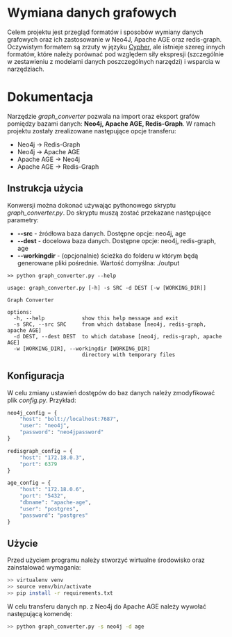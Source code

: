 # Wymiana danych grafowych

Celem projektu jest przegląd formatów i sposobów wymiany danych grafowych oraz ich zastosowanie w Neo4J, Apache AGE oraz redis-graph. Oczywistym formatem są zrzuty w języku [Cypher](https://en.wikipedia.org/wiki/Cypher_(query_language)), ale istnieje szereg innych formatów, które należy porównać pod względem siły ekspresji (szczególnie w zestawieniu z modelami danych poszczególnych narzędzi) i wsparcia w narzędziach.


# Dokumentacja

Narzędzie *graph_converter* pozwala na import oraz eksport grafów pomiędzy bazami danych: **Neo4j, Apache AGE, Redis-Graph**. W ramach projektu zostały zrealizowane następujące opcje transferu:

- Neo4j -> Redis-Graph
- Neo4j -> Apache AGE
- Apache AGE -> Neo4j
- Apache AGE -> Redis-Graph


## Instrukcja użycia

Konwersji można dokonać używając pythonowego skryptu *graph_converter.py*. Do skryptu muszą zostać przekazane następujące parametry:
- **--src** - źródłowa baza danych. Dostępne opcje: neo4j, age
- **--dest** - docelowa baza danych. Dostępne opcje: neo4j, redis-graph, age
- **--workingdir** - (opcjonalnie) ścieżka do folderu w którym będą generowane pliki pośrednie. Wartość domyślna: ./output
```
>> python graph_converter.py --help

usage: graph_converter.py [-h] -s SRC -d DEST [-w [WORKING_DIR]]

Graph Converter

options:
  -h, --help            show this help message and exit
  -s SRC, --src SRC     from which database [neo4j, redis-graph, apache AGE]
  -d DEST, --dest DEST  to which database [neo4j, redis-graph, apache AGE]
  -w [WORKING_DIR], --workingdir [WORKING_DIR]
                        directory with temporary files
```

## Konfiguracja

W celu zmiany ustawień dostępów do baz danych należy zmodyfikować plik *config.py*. Przykład:

```python
neo4j_config = {
    "host": "bolt://localhost:7687",
    "user": "neo4j",
    "password": "neo4jpassword"
}

redisgraph_config = {
    "host": "172.18.0.3",
    "port": 6379
}

age_config = {
    "host": "172.18.0.6",
    "port": "5432",
    "dbname": "apache-age",
    "user": "postgres",
    "password": "postgres"
}
```

## Użycie

Przed użyciem programu należy stworzyć wirtualne środowisko oraz zainstalować wymagania:
```bash
>> virtualenv venv
>> source venv/bin/activate
>> pip install -r requirements.txt
```

W celu transferu danych np. z Neo4j do Apache AGE należy wywołać następującą komendę:

```bash
>> python graph_converter.py -s neo4j -d age
```